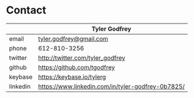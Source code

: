 # Contact

| | Tyler Godfrey |
| ------ | ------ |
| email | tyler.godfrey@gmail.com |
| phone | 612-810-3256 |
| twitter | http://twitter.com/tyler_godfrey |
| github | https://github.com/tgodfrey |
| keybase | https://keybase.io/tylerg |
| linkedin | https://www.linkedin.com/in/tyler-godfrey-0b7825/ |
